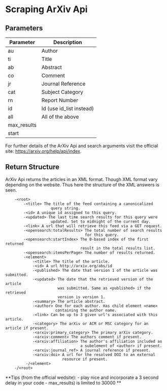 Scraping ArXiv Api
==================

Parameters
----------
|Parameter| Description                 |
|---------|-----------------------------|
| au      |Author                  |
| ti      |Title                   |
| ab      |Abstract                |
| co      |Comment                 |
| jr      |Journal Reference       |
| cat     |Subject Category        |
| rn      |Report Number           |
| id 	  |Id (use id_list instead)|
| all 	  |All of the above        |
|max_results| |
|start|

For further details of the ArXiv Api and search arguments visit the official
site: https://arxiv.org/help/api/index.

Return Structure
----------------

ArXiv Api returns the articles in an XML format. Though XML format vary
depending on the website. Thus here the structure of the XML answers is
seen.
        
        -<root>
            -<title> The title of the feed containing a canonicalized 
                        query string.
            -<id> A unique id assigned to this query.
            -<updated> The last time search results for this query were 
                        updated. Set to midnight of the current day.
            -<link> A url that will retrieve this feed via a GET request.
            -<opensearch:totalResults> The total number of search results
                                       for this query.
            -<opensearch:startIndex> The 0-based index of the first returned 
                                     result in the total results list.
            -<opensearch:itemsPerPage> The number of results returned. 
            -<element>
                -<title> The title of the article.
                -<id> A url http://arxiv.org/abs/id
                -<published> The date that version 1 of the article was submitted.
                -<updated> The date that the retrieved version of the article
                           was submitted. Same as <published> if the retrieved 
                           version is version 1.
                -<summary> The article abstract.
                -<author> One for each author. Has child element <name> 
                          containing the author name.
                -<link> Can be up to 3 given url's associated with this article.
                -<category> The arXiv or ACM or MSC category for an article if present.
                -<arxiv:primary_category> The primary arXiv category.
                -<arxiv:comment> The authors comment if present.
                -<arxiv:affiliation> The author's affiliation included as 
                                     a subelement of <author> if present.
                -<arxiv:journal_ref> A journal reference if present.
                -<arxiv:doi> A url for the resolved DOI to an external 
                             resource if present. 
             -/<element>
        -/<root>
        
**Tips (from the official wedsite):
    - play nice and incorporate a 3 second delay in your code
    -  max_results) is limited to 30000 **